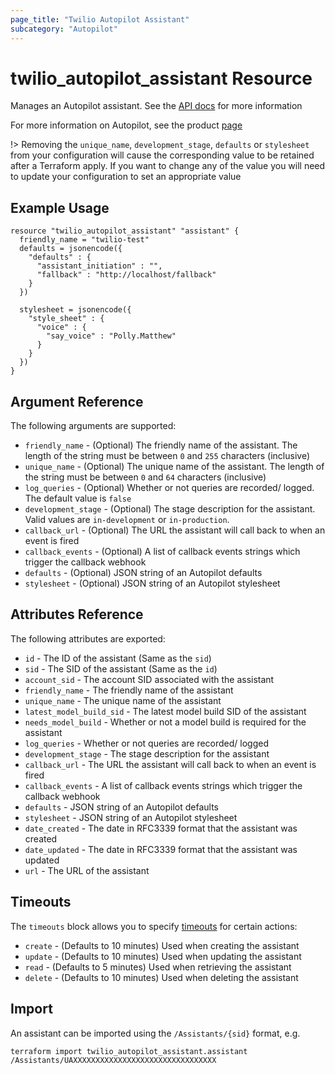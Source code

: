 ```yaml
---
page_title: "Twilio Autopilot Assistant"
subcategory: "Autopilot"
---
```


# twilio_autopilot_assistant Resource

Manages an Autopilot assistant. See the [API docs](https://www.twilio.com/docs/autopilot/api/assistant) for more information

For more information on Autopilot, see the product [page](https://www.twilio.com/autopilot)

!> Removing the `unique_name`, `development_stage`, `defaults` or `stylesheet` from your configuration will cause the corresponding value to be retained after a Terraform apply. If you want to change any of the value you will need to update your configuration to set an appropriate value

## Example Usage

```hcl
resource "twilio_autopilot_assistant" "assistant" {
  friendly_name = "twilio-test"
  defaults = jsonencode({
    "defaults" : {
      "assistant_initiation" : "",
      "fallback" : "http://localhost/fallback"
    }
  })

  stylesheet = jsonencode({
    "style_sheet" : {
      "voice" : {
        "say_voice" : "Polly.Matthew"
      }
    }
  })
}
```

## Argument Reference

The following arguments are supported:

- `friendly_name` - (Optional) The friendly name of the assistant. The length of the string must be between `0` and `255` characters (inclusive)
- `unique_name` - (Optional) The unique name of the assistant. The length of the string must be between `0` and `64` characters (inclusive)
- `log_queries` - (Optional) Whether or not queries are recorded/ logged. The default value is `false`
- `development_stage` - (Optional) The stage description for the assistant. Valid values are `in-development` or `in-production`.
- `callback_url` - (Optional) The URL the assistant will call back to when an event is fired
- `callback_events` - (Optional) A list of callback events strings which trigger the callback webhook
- `defaults` - (Optional) JSON string of an Autopilot defaults
- `stylesheet` - (Optional) JSON string of an Autopilot stylesheet

## Attributes Reference

The following attributes are exported:

- `id` - The ID of the assistant (Same as the `sid`)
- `sid` - The SID of the assistant (Same as the `id`)
- `account_sid` - The account SID associated with the assistant
- `friendly_name` - The friendly name of the assistant
- `unique_name` - The unique name of the assistant
- `latest_model_build_sid` - The latest model build SID of the assistant
- `needs_model_build` - Whether or not a model build is required for the assistant
- `log_queries` - Whether or not queries are recorded/ logged
- `development_stage` - The stage description for the assistant
- `callback_url` - The URL the assistant will call back to when an event is fired
- `callback_events` - A list of callback events strings which trigger the callback webhook
- `defaults` - JSON string of an Autopilot defaults
- `stylesheet` - JSON string of an Autopilot stylesheet
- `date_created` - The date in RFC3339 format that the assistant was created
- `date_updated` - The date in RFC3339 format that the assistant was updated
- `url` - The URL of the assistant

## Timeouts

The `timeouts` block allows you to specify [timeouts](https://www.terraform.io/docs/configuration/resources.html#timeouts) for certain actions:

- `create` - (Defaults to 10 minutes) Used when creating the assistant
- `update` - (Defaults to 10 minutes) Used when updating the assistant
- `read` - (Defaults to 5 minutes) Used when retrieving the assistant
- `delete` - (Defaults to 10 minutes) Used when deleting the assistant

## Import

An assistant can be imported using the `/Assistants/{sid}` format, e.g.

```shell
terraform import twilio_autopilot_assistant.assistant /Assistants/UAXXXXXXXXXXXXXXXXXXXXXXXXXXXXXXXX
```
